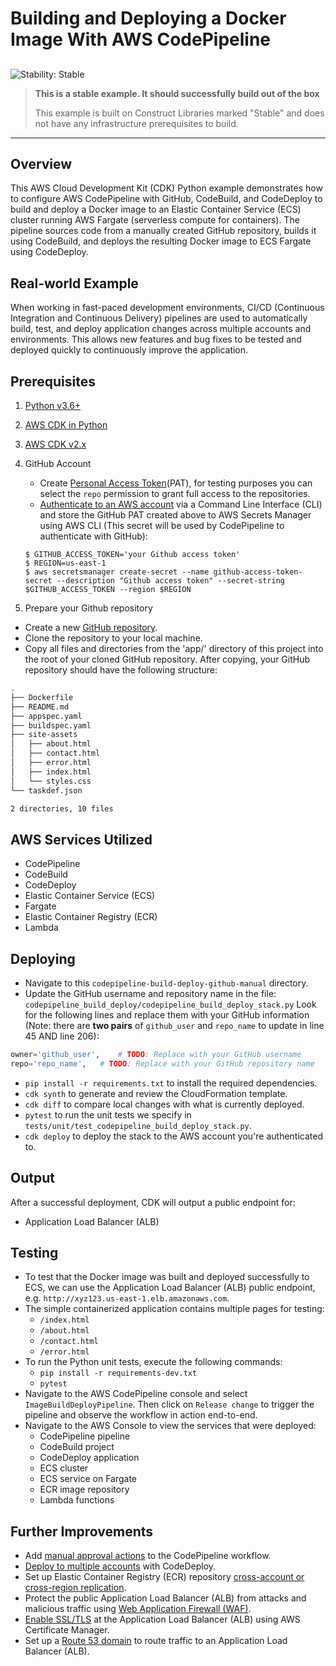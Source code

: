 # Building and Deploying a Docker Image With AWS CodePipeline

## <!--BEGIN STABILITY BANNER-->

![Stability: Stable](https://img.shields.io/badge/stability-Stable-success.svg?style=for-the-badge)

> **This is a stable example. It should successfully build out of the box**
>
> This example is built on Construct Libraries marked "Stable" and does not have any infrastructure prerequisites to build.

---

<!--END STABILITY BANNER-->

## Overview

This AWS Cloud Development Kit (CDK) Python example demonstrates how to configure AWS CodePipeline with GitHub, CodeBuild, and CodeDeploy to build and deploy a Docker image to an Elastic Container Service (ECS) cluster running AWS Fargate (serverless compute for containers). The pipeline sources code from a manually created GitHub repository, builds it using CodeBuild, and deploys the resulting Docker image to ECS Fargate using CodeDeploy.


## Real-world Example

When working in fast-paced development environments, CI/CD (Continuous Integration and Continuous Delivery) pipelines are used to automatically build, test, and deploy application changes across multiple accounts and environments. This allows new features and bug fixes to be tested and deployed quickly to continuously improve the application.

## Prerequisites

1. [Python v3.6+](https://www.python.org/)
2. [AWS CDK in Python](https://docs.aws.amazon.com/cdk/v2/guide/work-with-cdk-python.html)
3. [AWS CDK v2.x](https://docs.aws.amazon.com/cdk/v2/guide/getting_started.html)
4. GitHub Account
    -   Create [Personal Access Token](https://docs.github.com/en/authentication/keeping-your-account-and-data-secure/managing-your-personal-access-tokens#creating-a-personal-access-token-classicion/keeping-your-account-and-data-secure/managing-your-personal-access-tokens)(PAT), for testing purposes you can select the `repo` permission to grant full access to the repositories.
    - [Authenticate to an AWS account](https://docs.aws.amazon.com/cli/latest/userguide/getting-started-quickstart.html#getting-started-quickstart-new-command) via a Command Line Interface (CLI) and store the GitHub PAT created above to AWS Secrets Manager using AWS CLI (This secret will be used by CodePipeline to authenticate with GitHub):
    ```        
    $ GITHUB_ACCESS_TOKEN='your Github access token'
    $ REGION=us-east-1
    $ aws secretsmanager create-secret --name github-access-token-secret --description "Github access token" --secret-string $GITHUB_ACCESS_TOKEN --region $REGION
    ```

5. Prepare your Github repository
  - Create a new [GitHub repository](https://docs.github.com/en/repositories/creating-and-managing-repositories/quickstart-for-repositories).
  - Clone the repository to your local machine.
  - Copy all files and directories from the 'app/' directory of this project into the root of your cloned GitHub repository. After copying, your GitHub repository should have the following structure:
```sh   
.
├── Dockerfile
├── README.md
├── appspec.yaml
├── buildspec.yaml
├── site-assets
│   ├── about.html
│   ├── contact.html
│   ├── error.html
│   ├── index.html
│   └── styles.css
└── taskdef.json

2 directories, 10 files
```




## AWS Services Utilized

- CodePipeline
- CodeBuild
- CodeDeploy
- Elastic Container Service (ECS)
- Fargate
- Elastic Container Registry (ECR)
- Lambda

## Deploying

- Navigate to this `codepipeline-build-deploy-github-manual` directory.
- Update the GitHub username and repository name in the file:
`codepipeline_build_deploy/codepipeline_build_deploy_stack.py`
Look for the following lines and replace them with your GitHub information (Note: there are **two pairs** of `github_user` and `repo_name` to update in line 45 AND line 206):
```python
owner='github_user',    # TODO: Replace with your GitHub username
repo='repo_name',   # TODO: Replace with your GitHub repository name
```

- `pip install -r requirements.txt` to install the required dependencies.
- `cdk synth` to generate and review the CloudFormation template.
- `cdk diff` to compare local changes with what is currently deployed.
- `pytest` to run the unit tests we specify in `tests/unit/test_codepipeline_build_deploy_stack.py`.
- `cdk deploy` to deploy the stack to the AWS account you're authenticated to.

## Output

After a successful deployment, CDK will output a public endpoint for:

- Application Load Balancer (ALB)

## Testing

- To test that the Docker image was built and deployed successfully to ECS, we can use the Application Load Balancer (ALB) public endpoint, e.g. `http://xyz123.us-east-1.elb.amazonaws.com`.
- The simple containerized application contains multiple pages for testing:
  - `/index.html`
  - `/about.html`
  - `/contact.html`
  - `/error.html`
- To run the Python unit tests, execute the following commands:
  - `pip install -r requirements-dev.txt`
  - `pytest`
- Navigate to the AWS CodePipeline console and select `ImageBuildDeployPipeline`. Then click on `Release change` to trigger the pipeline and observe the workflow in action end-to-end.
- Navigate to the AWS Console to view the services that were deployed:
  - CodePipeline pipeline
  - CodeBuild project
  - CodeDeploy application
  - ECS cluster
  - ECS service on Fargate
  - ECR image repository
  - Lambda functions

## Further Improvements

- Add [manual approval actions](https://docs.aws.amazon.com/codepipeline/latest/userguide/approvals-action-add.html) to the CodePipeline workflow.
- [Deploy to multiple accounts](https://docs.aws.amazon.com/codedeploy/latest/userguide/deployments-cross-account.html) with CodeDeploy.
- Set up Elastic Container Registry (ECR) repository [cross-account or cross-region replication](https://docs.aws.amazon.com/AmazonECR/latest/userguide/replication.html).
- Protect the public Application Load Balancer (ALB) from attacks and malicious traffic using [Web Application Firewall (WAF)](https://docs.aws.amazon.com/waf/latest/developerguide/waf-chapter.html).
- [Enable SSL/TLS](https://docs.aws.amazon.com/elasticloadbalancing/latest/application/create-https-listener.html) at the Application Load Balancer (ALB) using AWS Certificate Manager.
- Set up a [Route 53 domain](https://docs.aws.amazon.com/Route53/latest/DeveloperGuide/routing-to-elb-load-balancer.html) to route traffic to an Application Load Balancer (ALB).
